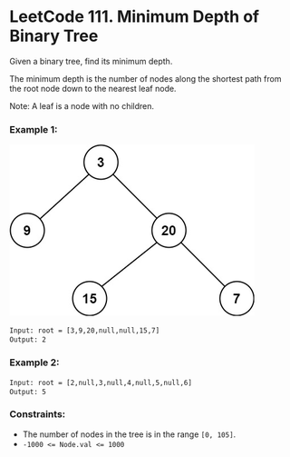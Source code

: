 # LeetCode 111. Minimum Depth of Binary Tree
Given a binary tree, find its minimum depth.

The minimum depth is the number of nodes along the shortest path from the root node down to the nearest leaf node.

Note: A leaf is a node with no children.

### Example 1:
![ex_depth](images/ex_depth.jpg)
```
Input: root = [3,9,20,null,null,15,7]
Output: 2
```

### Example 2:
```
Input: root = [2,null,3,null,4,null,5,null,6]
Output: 5
``` 

### Constraints:

* The number of nodes in the tree is in the range `[0, 105]`.
* `-1000 <= Node.val <= 1000`